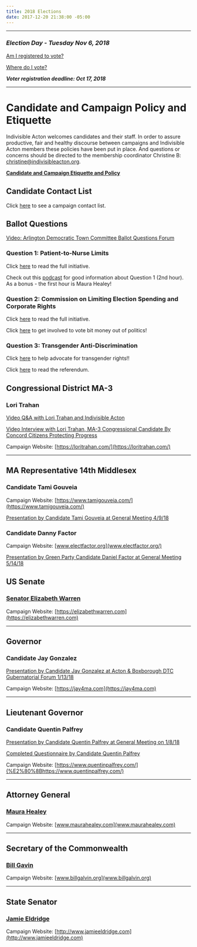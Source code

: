 ```yaml
---
title: 2018 Elections
date: 2017-12-20 21:38:00 -05:00
---
```


---

### *Election Day - Tuesday Nov 6, 2018*

[Am I registered to vote?](https://www.sec.state.ma.us/VoterRegistrationSearch/MyVoterRegStatus.aspx)

[Where do I vote?](http://www.sec.state.ma.us/wheredoivotema/bal/MyElectionInfo.aspx)

***Voter registration deadline: Oct 17, 2018***

---

# Candidate and Campaign Policy and Etiquette

Indivisible Acton welcomes candidates and their staff. In order to assure productive, fair and healthy discourse between campaigns and Indivisible Acton members these policies have been put in place. And questions or concerns should be directed to the membership coordinator Christine B: christine@indivisibleacton.org.

**[Candidate and Campaign Etiquette and Policy](https://docs.google.com/document/d/1-G3_GKFkz3fC0VDkfGh4DbC820mzi23yyMG1-EqapfE/edit?usp=sharing)**

## Candidate Contact List

Click [here](https://docs.google.com/spreadsheets/d/1-Ss4hsZxVmYVdSmy9wjNR2vWCALtsWXF9qNwxr4gOKU/edit?usp=sharing) to see a campaign contact list.


## Ballot Questions


[Video: Arlington Democratic Town Committee Ballot Questions Forum](https://www.facebook.com/adtcma/videos/282731692564374/)


### Question 1: Patient-to-Nurse Limits

Click [here](http://www.mass.gov/ago/docs/government/2017-petitions/17-07.pdf) to read the full initiative. 


Check out this [podcast](https://www.iheart.com/podcast/1002-Nightside-With-Dan-28654279/episode/talk-the-vote-regis-kavanaugh-29919767/) for good information about Question 1 (2nd hour).  As a bonus - the first hour is Maura Healey!


### Question 2: Commission on Limiting Election Spending and Corporate Rights

Click [here](http://www.mass.gov/ago/docs/government/2017-petitions/17-03.pdf) to read the full initiative.


Click [here](http://www.indivisibleacton.org/2018/09/21/yes-on-2.html) to get involved to vote bit money out of politics!

### Question 3: Transgender Anti-Discrimination

Click [here](http://www.indivisibleacton.org/2018/09/21/yes-on-3.html) to help advocate for transgender rights!!

Click [here](http://www.mafamily.org/wp-content/uploads/2016/09/Referendum-Petition-Ch-134-of-the-Acts-of-2016.pdf) to read the referendum.


## Congressional District MA-3

### Lori Trahan

[Video Q&A with Lori Trahan and Indivisible Acton](https://www.youtube.com/watch?v=I6NPvkPMdnI&t=29s)

[Video Interview with Lori Trahan, MA-3 Congressional Candidate By Concord Citizens Protecting Progress](https://www.youtube.com/watch?v=rQH-9jCIk7Y)

Campaign Website: [https://loritrahan.com/](https://loritrahan.com/)

---

## MA Representative 14th Middlesex

### Candidate Tami Gouveia

Campaign Website: [https://www.tamigouveia.com/](https://www.tamigouveia.com/)

[Presentation by Candidate Tami Gouveia at General Meeting 4/9/18](https://www.youtube.com/watch?v=PMjNN9qfiPA)

### Candidate Danny Factor

Campaign Website: [www.electfactor.org](www.electfactor.org/)

[Presentation by Green Party Candidate Daniel Factor at General Meeting 5/14/18](https://youtu.be/BksBWjk8zDM)

## US Senate

### [Senator Elizabeth Warren](https://www.warren.senate.gov/)

Campaign Website: [https://elizabethwarren.com](https://elizabethwarren.com)

---

## Governor

### Candidate Jay Gonzalez

[Presentation by Candidate Jay Gonzalez at Acton & Boxborough DTC Gubernatorial Forum 1/13/18](https://youtu.be/W04hUE7sVPg)

Campaign Website: [https://jay4ma.com](https://jay4ma.com)

---

## Lieutenant Governor

### Candidate Quentin Palfrey

[Presentation by Candidate Quentin Palfrey at General Meeting on 1/8/18](https://youtu.be/qbF5VMtXBXo)

[Completed Questionnaire by Candidate Quentin Palfrey](/uploads/2018_Lt_Governor_of_Massachusetts__Quentin_Palfrey__Questionnaire.pdf)

Campaign Website: [​https://www.quentinpalfrey.com/](%E2%80%8Bhttps://www.quentinpalfrey.com/)

---

## Attorney General

### [Maura Healey](http://www.mass.gov/ago/)

Campaign Website: [www.maurahealey.com](www.maurahealey.com)

---

## Secretary of the Commonwealth

### [Bill Gavin](https://www.sec.state.ma.us/)

Campaign Website: [www.billgalvin.org](www.billgalvin.org)

---

## State Senator

### [Jamie Eldridge](https://www.senatoreldridge.com/)

Campaign Website: [http://www.jamieeldridge.com](http://www.jamieeldridge.com)